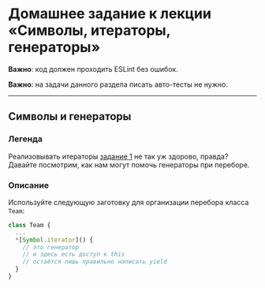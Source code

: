 # Домашнее задание к лекции «Символы, итераторы, генераторы»

**Важно**: код должен проходить ESLint без ошибок.

**Важно**: на задачи данного раздела писать авто-тесты не нужно.

---

## Символы и генераторы

### Легенда

Реализовывать итераторы [задание 1](https://github.com/ajoq/ajs-homeworks_11-symbols-iterators-generators_11.1-symbols-iterators) не так уж здорово, правда? Давайте посмотрим, как нам могут помочь генераторы при переборе.

### Описание

Используйте следующую заготовку для организации перебора класса `Team`:
```javascript
class Team {
  ...
  *[Symbol.iterator]() {
    // это генератор
    // и здесь есть доступ к this
    // остаётся лишь правильно написать yield
  }
}
```